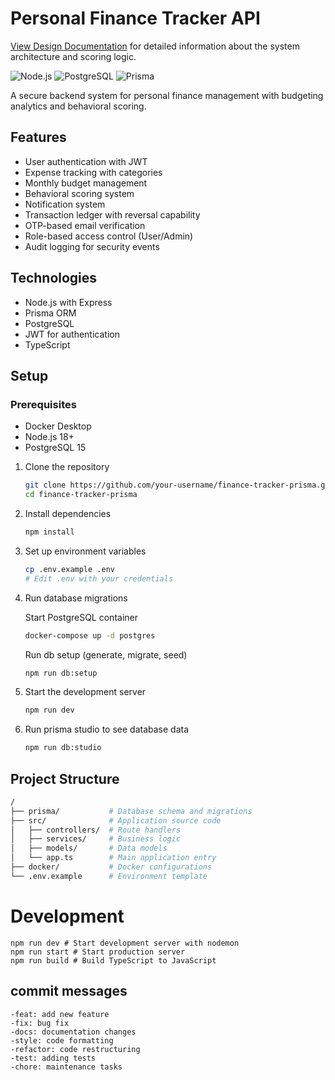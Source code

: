 # Personal Finance Tracker API

[View Design Documentation](./design.md) for detailed information about the system architecture and scoring logic.

![Node.js](https://img.shields.io/badge/Node.js-18-green)
![PostgreSQL](https://img.shields.io/badge/PostgreSQL-15-blue)
![Prisma](https://img.shields.io/badge/Prisma-5-purple)

A secure backend system for personal finance management with budgeting analytics and behavioral scoring.

## Features

- User authentication with JWT
- Expense tracking with categories
- Monthly budget management
- Behavioral scoring system
- Notification system
- Transaction ledger with reversal capability
- OTP-based email verification
- Role-based access control (User/Admin)
- Audit logging for security events

## Technologies

- Node.js with Express
- Prisma ORM
- PostgreSQL
- JWT for authentication
- TypeScript

## Setup

### Prerequisites

- Docker Desktop
- Node.js 18+
- PostgreSQL 15

1. Clone the repository

   ```bash
   git clone https://github.com/your-username/finance-tracker-prisma.git
   cd finance-tracker-prisma
   ```

2. Install dependencies

   ```bash
   npm install
   ```

3. Set up environment variables

   ```bash
   cp .env.example .env
   # Edit .env with your credentials
   ```

4. Run database migrations

   Start PostgreSQL container

   ```bash
   docker-compose up -d postgres
   ```

   Run db setup (generate, migrate, seed)

   ```bash
   npm run db:setup
   ```

5. Start the development server
   ```bash
   npm run dev
   ```

6. Run prisma studio to see database data
   ```bash
   npm run db:studio
   ```

## Project Structure

```bash
/
├── prisma/           # Database schema and migrations
├── src/              # Application source code
│   ├── controllers/  # Route handlers
│   ├── services/     # Business logic
│   ├── models/       # Data models
│   └── app.ts        # Main application entry
├── docker/           # Docker configurations
└── .env.example      # Environment template
```

# Development

```
npm run dev # Start development server with nodemon
npm run start # Start production server
npm run build # Build TypeScript to JavaScript
```

<!-- ## API Documentation -->

<!-- [Add your Swagger/Postman documentation link here] -->

## commit messages

```
-feat: add new feature
-fix: bug fix
-docs: documentation changes
-style: code formatting
-refactor: code restructuring
-test: adding tests
-chore: maintenance tasks
```
